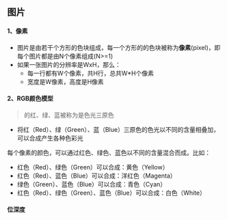 ## 图片

#### 1、像素

* 图片是由若干个方形的色块组成，每一个方形的的色块被称为**像素**(pixel)，即每个图片都是由N个像素组成(N>=1)
* 如果一张图片的分辨率是WxH，那么：
  * 每一行都有W个像素，共H行，总共W*H个像素
  * 宽度是W像素，高度是H像素

#### 2、RGB颜色模型

> 的红、绿、蓝被称为是色光三原色

* 将红（Red）、绿（Green）、蓝（Blue）三原色的色光以不同的含量相叠加，可以合成产生各种色彩光

每个像素的颜色，可以通过红色、绿色、蓝色以不同的含量混合而成。比如：

- 红色（Red）、绿色（Green）可以合成：黄色（Yellow）
- 红色（Red）、蓝色（Blue）可以合成：洋红色（Magenta）
- 绿色（Green）、蓝色（Blue）可以合成：青色（Cyan）
- 红色（Red）、绿色（Green）、蓝色（Blue）可以合成：白色（White）

#### 位深度


